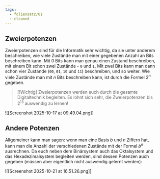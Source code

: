```yaml
---
tags:
  - foliensatz/01
  - cleaned
---
```


## Zweierpotenzen

Zweierpotenzen sind für die Informatik sehr wichtig, da sie unter anderem beschreiben, wie viele Zustände man mit einer gegebenen Anzahl an Bits beschreiben kann. Mit 0 Bits kann man genau einen Zustand beschreiben, mit einem Bit schon zwei Zustände - `0` und `1`. Mit zwei Bits kann man dann schon vier Zustände (`00`, `01`, `10` und `11`) beschreiben, und so weiter. Wie viele Zustände man mit $n$ Bits beschreiben kann, ist durch die Formel $2^n$ gegeben.

>[!Wichtig]
>Zweierpotenzen werden euch durch die gesamte Digitaltechnik begleiten. Es lohnt sich sehr, die Zweierpotenzen bis $2^{13}$ auswendig zu lernen!

![[Screenshot 2025-10-17 at 09.49.04.png]]

## Andere Potenzen

Allgemeiner kann man sagen: wenn man eine Basis $b$ und $n$ Ziffern hat, kann man die Anzahl der verschiedenen Zustände mit der Formel $b^n$ ausrechnen. Da euch neben dem Binärsystem auch das Oktalsystem und das Hexadezimalsystem begleiten werden, sind dessen Potenzen auch gegeben (müssen aber eigentlich nicht auswendig gelernt werden):

![[Screenshot 2025-10-21 at 16.51.26.png]]